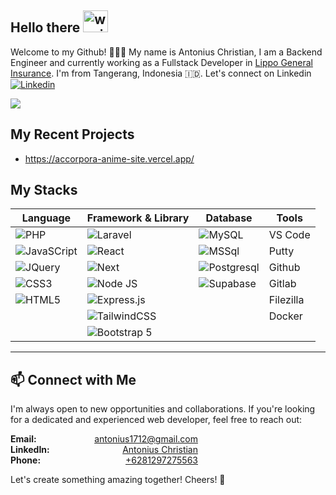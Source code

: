 [linkedin]: https://www.linkedin.com/in/antonius-christian/
[Lippo General Insurance]: https://www.lgi.co.id/

## Hello there <img src="https://raw.githubusercontent.com/MartinHeinz/MartinHeinz/master/wave.gif" alt="waving gif" width="40" height="35" />

Welcome to my Github! 👩🏻‍💻 My name is Antonius Christian, I am a Backend Engineer and currently working as a Fullstack Developer in [Lippo General Insurance]. I'm from Tangerang, Indonesia 🇮🇩. Let's connect on Linkedin [<img alt="Linkedin" src="https://img.shields.io/badge/linkedin-blue?style=social&logo=linkedin">][linkedin]

<img src="https://api.visitorbadge.io/api/visitors?path=https%3A%2F%2Fgithub.com%2FAntonius1712&label=MY%20VISITORS&labelColor=%23555555&countColor=%23F0B354" />

## My Recent Projects
- https://accorpora-anime-site.vercel.app/

## My Stacks

| Language | Framework & Library | Database | Tools |
|-|-|-|-|
|![PHP](https://img.shields.io/badge/php-FF2D20?style=for-the-badge&logo=php&logoColor=white) |![Laravel](https://img.shields.io/badge/Laravel-FF2D20?style=for-the-badge&logo=laravel&logoColor=white) |![MySQL](https://img.shields.io/badge/-MySQL-4479A1?style=flat-square&logo=mysql&labelColor=4479A1&logoColor=FFF) | VS Code
|![JavaSCript](https://shields.io/badge/JavaScript-F7DF1E?logo=JavaScript&logoColor=000&style=flat-square) |![React](https://img.shields.io/badge/-ReactJs-61DAFB?logo=react&logoColor=white&style=for-the-badge) |![MSSql](https://img.shields.io/badge/Microsoft_SQL_Server-CC2927) | Putty
|![JQuery](https://img.shields.io/badge/jQuery-0769AD?style=for-the-badge&logo=jquery&logoColor=white) |![Next](https://img.shields.io/badge/next.js-000000?style=for-the-badge&logo=nextdotjs&logoColor=white)|![Postgresql](https://img.shields.io/badge/postgresql-4169e1?style=for-the-badge&logo=postgresql&logoColor=white)|Github
|![CSS3](https://img.shields.io/badge/css3-%231572B6.svg?style=for-the-badge&logo=css3&logoColor=white) |![Node JS](https://img.shields.io/badge/node.js-6DA55F?style=for-the-badge&logo=node.js&logoColor=white)|![Supabase](https://shields.io/badge/supabase-black?logo=supabase&style=for-the-badge)|Gitlab
|![HTML5](https://img.shields.io/badge/html5-%23E34F26.svg?style=for-the-badge&logo=html5&logoColor=white) |![Express.js](https://img.shields.io/badge/express.js-%23404d59.svg?style=for-the-badge&logo=express&logoColor=%2361DAFB)||Filezilla
||![TailwindCSS](https://img.shields.io/badge/tailwindcss-%2338B2AC.svg?style=for-the-badge&logo=tailwind-css&logoColor=white)||Docker
||![Bootstrap 5](https://img.shields.io/badge/Bootstrap-5-blueviolet)

---

<!-- ## 🪄 GitHub Stats

[<img alt="antonius1712's GitHub Stats" src="https://github-readme-stats.vercel.app/api?username=antonius1712&count_private=true&show_icons=true&theme=tokyonight">](#)
  

## 🧩 Most Used Languages
  
[<img alt="antonius1712's Most Used Languages" src="https://github-readme-stats.vercel.app/api/top-langs/?username=antonius1712&count_private=true&layout=compact">](#) -->

## 📫 Connect with Me
I'm always open to new opportunities and collaborations. If you're looking for a dedicated and experienced web developer, feel free to reach out:

<div style="display: flex; flex-direction: column; max-width: 300px;">
  <div style="display: flex; justify-content: space-between;">
    <strong>Email:</strong>
    <a href="mailto:antonius1712@gmail.com">antonius1712@gmail.com</a>
  </div>
  <div style="display: flex; justify-content: space-between;">
    <strong>LinkedIn:</strong>
    <a href="https://www.linkedin.com/in/antonius-christian/">Antonius Christian</a>
  </div>
  <div style="display: flex; justify-content: space-between;">
    <strong>Phone:</strong>
    <a href="https://wa.me/+6281297275563"> +6281297275563 </a>
  </div>
</div>

<p>Let's create something amazing together! Cheers! 🥂</p>

<!-- I'd love to collaborate and connect with you! If you are looking for a dedicated and skilled web developer, please email me at antonius1712@gmail.com. <br/>
Don't hesitate to reach out. Cheers🥂 -->
